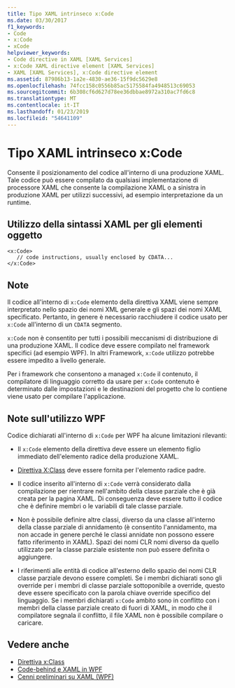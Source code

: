 ```yaml
---
title: Tipo XAML intrinseco x:Code
ms.date: 03/30/2017
f1_keywords:
- Code
- x:Code
- xCode
helpviewer_keywords:
- Code directive in XAML [XAML Services]
- x:Code XAML directive element [XAML Services]
- XAML [XAML Services], x:Code directive element
ms.assetid: 87986b13-1a2e-4830-ae36-15f9dc5629e8
ms.openlocfilehash: 74fcc158c0556b85ac5175584fa4948513c69053
ms.sourcegitcommit: 6b308cf6d627d78ee36dbbae8972a310ac7fd6c8
ms.translationtype: MT
ms.contentlocale: it-IT
ms.lasthandoff: 01/23/2019
ms.locfileid: "54641109"
---
```

# <a name="xcode-intrinsic-xaml-type"></a>Tipo XAML intrinseco x:Code
Consente il posizionamento del codice all'interno di una produzione XAML. Tale codice può essere compilato da qualsiasi implementazione di processore XAML che consente la compilazione XAML o a sinistra in produzione XAML per utilizzi successivi, ad esempio interpretazione da un runtime.  
  
## <a name="xaml-object-element-usage"></a>Utilizzo della sintassi XAML per gli elementi oggetto  
  
```  
<x:Code>  
   // code instructions, usually enclosed by CDATA...  
</x:Code>  
```  
  
## <a name="remarks"></a>Note  
 Il codice all'interno di `x:Code` elemento della direttiva XAML viene sempre interpretato nello spazio dei nomi XML generale e gli spazi dei nomi XAML specificato. Pertanto, in genere è necessario racchiudere il codice usato per `x:Code` all'interno di un `CDATA` segmento.  
  
 `x:Code` non è consentito per tutti i possibili meccanismi di distribuzione di una produzione XAML. Il codice deve essere compilato nel framework specifici (ad esempio WPF). In altri Framework, `x:Code` utilizzo potrebbe essere impedito a livello generale.  
  
 Per i framework che consentono a managed `x:Code` il contenuto, il compilatore di linguaggio corretto da usare per `x:Code` contenuto è determinato dalle impostazioni e le destinazioni del progetto che lo contiene viene usato per compilare l'applicazione.  
  
## <a name="wpf-usage-notes"></a>Note sull'utilizzo WPF  
 Codice dichiarati all'interno di `x:Code` per WPF ha alcune limitazioni rilevanti:  
  
-   Il `x:Code` elemento della direttiva deve essere un elemento figlio immediato dell'elemento radice della produzione XAML.  
  
-   [Direttiva X:Class](../../../docs/framework/xaml-services/x-class-directive.md) deve essere fornita per l'elemento radice padre.  
  
-   Il codice inserito all'interno di `x:Code` verrà considerato dalla compilazione per rientrare nell'ambito della classe parziale che è già creata per la pagina XAML. Di conseguenza deve essere tutto il codice che è definire membri o le variabili di tale classe parziale.  
  
-   Non è possibile definire altre classi, diverso da una classe all'interno della classe parziale di annidamento (è consentito l'annidamento, ma non accade in genere perché le classi annidate non possono essere fatto riferimento in XAML). Spazi dei nomi CLR nomi diverso da quello utilizzato per la classe parziale esistente non può essere definita o aggiungere.  
  
-   I riferimenti alle entità di codice all'esterno dello spazio dei nomi CLR classe parziale devono essere completi. Se i membri dichiarati sono gli override per i membri di classe parziale sottoponibile a override, questo deve essere specificato con la parola chiave override specifico del linguaggio. Se i membri dichiarati `x:Code` ambito sono in conflitto con i membri della classe parziale creato di fuori di XAML, in modo che il compilatore segnala il conflitto, il file XAML non è possibile compilare o caricare.  
  
## <a name="see-also"></a>Vedere anche
- [Direttiva x:Class](../../../docs/framework/xaml-services/x-class-directive.md)
- [Code-behind e XAML in WPF](../../../docs/framework/wpf/advanced/code-behind-and-xaml-in-wpf.md)
- [Cenni preliminari su XAML (WPF)](../../../docs/framework/wpf/advanced/xaml-overview-wpf.md)
